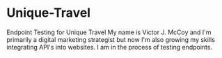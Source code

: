 # Unique-Travel
Endpoint Testing for Unique Travel
My name is Victor J. McCoy and I'm primarily a digital marketing strategist but now I'm also growing my skills integrating API's into websites.
I am in the process of testing endpoints.
